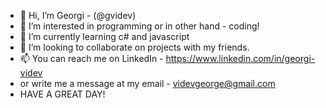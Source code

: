 - 👋 Hi, I’m Georgi - (@gvidev)
- 👀 I’m interested in programming or in other hand - coding!
- 🌱 I’m currently learning c# and javascript
- 💞️ I’m looking to collaborate on projects with my friends.
- 📫 You can reach me on LinkedIn  - https://www.linkedin.com/in/georgi-videv
- or write me a message at my email - videvgeorge@gmail.com
- HAVE A GREAT DAY!

<!---
gvidev/gvidev is a ✨ special ✨ repository because its `README.md` (this file) appears on your GitHub profile.
You can click the Preview link to take a look at your changes.
--->
